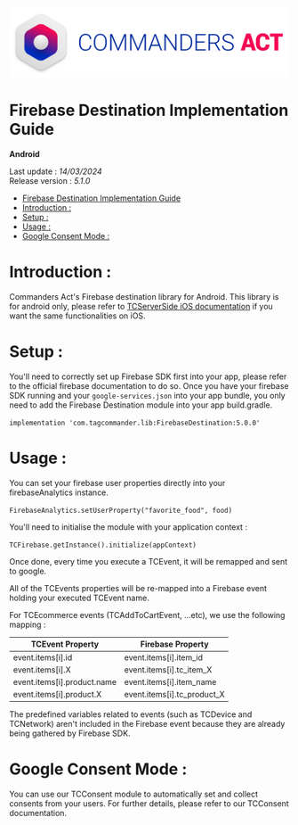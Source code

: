
<html>
<body>
<p><img alt="alt tag" src="../res/ca_logo.png" /></p>
<h1 id="firebase-destination-implementation-guide">Firebase Destination Implementation Guide</h1>
<p><strong>Android</strong></p>
<p>Last update : <em>14/03/2024</em><br />
Release version : <em>5.1.0</em></p>
<p><div id="end_first_page" /></p>

<div class="toc">
<ul>
<li><a href="#firebase-destination-implementation-guide">Firebase Destination Implementation Guide</a></li>
<li><a href="#introduction">Introduction :</a></li>
<li><a href="#setup">Setup :</a></li>
<li><a href="#usage">Usage :</a></li>
<li><a href="#google-consent-mode">Google Consent Mode :</a></li>
</ul>
</div>
<h1 id="introduction">Introduction :</h1>
<p>Commanders Act's Firebase destination library for Android.
This library is for android only, please refer to <a href="https://github.com/CommandersAct/iOSV5/tree/master/TCServerSide">TCServerSide iOS documentation</a> if you want the same functionalities on iOS.</p>
<h1 id="setup">Setup :</h1>
<p>You'll need to correctly set up Firebase SDK first into your app, please refer to the official firebase documentation to do so.
Once you have your firebase SDK running and your <code>google-services.json</code> into your app bundle, you only need to add the Firebase Destination module into your app build.gradle.</p>
<p><code>implementation 'com.tagcommander.lib:FirebaseDestination:5.0.0'</code></p>
<h1 id="usage">Usage :</h1>
<p>You can set your firebase user properties directly into your firebaseAnalytics instance.</p>
<p><code>FirebaseAnalytics.setUserProperty("favorite_food", food)</code></p>
<p>You'll need to initialise the module with your application context :</p>
<p><code>TCFirebase.getInstance().initialize(appContext)</code></p>
<p>Once done, every time you execute a TCEvent, it will be remapped and sent to google.</p>
<p>All of the TCEvents properties will be re-mapped into a Firebase event holding your executed TCEvent name.</p>
<p>For TCEcommerce events (TCAddToCartEvent, ...etc), we use the following mapping :</p>
<table>
<thead>
<tr>
<th>TCEvent Property</th>
<th>Firebase Property</th>
</tr>
</thead>
<tbody>
<tr>
<td>event.items[i].id</td>
<td>event.items[i].item_id</td>
</tr>
<tr>
<td>event.items[i].X</td>
<td>event.items[i].tc_item_X</td>
</tr>
<tr>
<td>event.items[i].product.name</td>
<td>event.items[i].item_name</td>
</tr>
<tr>
<td>event.items[i].product.X</td>
<td>event.items[i].tc_product_X</td>
</tr>
</tbody>
</table>
<p>The predefined variables related to events (such as TCDevice and TCNetwork) aren't included in the Firebase event because they are already being gathered by Firebase SDK.</p>
<h1 id="google-consent-mode">Google Consent Mode :</h1>
<p>You can use our TCConsent module to automatically set and collect consents from your users. For further details, please refer to our TCConsent documentation.</p>
</body>
</html>